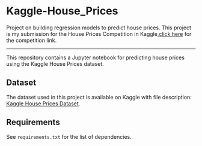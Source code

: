 # Kaggle-House_Prices
Project on building regression models to predict house prices.
This project is my submission for the House Prices Competition in Kaggle,[click here](https://www.kaggle.com/competitions/house-prices-advanced-regression-techniques/overview) for the competition link.
*** 
This repository contains a Jupyter notebook for predicting house prices using the Kaggle House Prices dataset.

## Dataset
The dataset used in this project is available on Kaggle with file description: [Kaggle House Prices Dataset](https://www.kaggle.com/competitions/house-prices-advanced-regression-techniques/data).

## Requirements
See `requirements.txt` for the list of dependencies.
